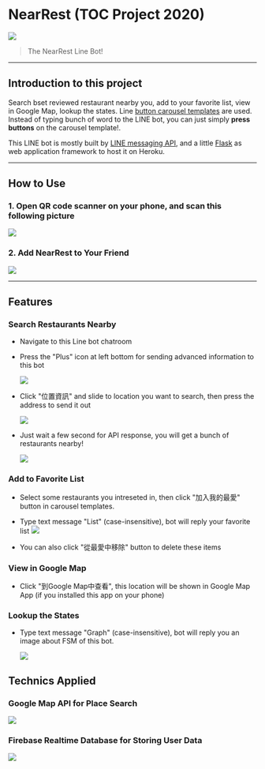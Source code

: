 # NearRest (TOC Project 2020)

![](https://i.imgur.com/S1GHFgf.png)

> The NearRest Line Bot!

---

## Introduction to this project

Search bset reviewed restaurant nearby you, add to your favorite list, view in Google Map, lookup the states. Line [button carousel templates](https://developers.line.biz/en/reference/messaging-api/#buttons) are used. Instead of typing bunch of word to the LINE bot, you can just simply **press buttons** on the carousel template!.

This LINE bot is mostly built by [LINE messaging API](https://developers.line.biz/en/docs/messaging-api/overview/), and a little [Flask](https://flask.palletsprojects.com/en/1.1.x/) as web application framework to host it on Heroku.

---

## How to Use
### 1. Open QR code scanner on your phone, and scan this following picture

![](https://i.imgur.com/E5nT1Ni.png)

### 2. Add NearRest to Your Friend

![](https://i.imgur.com/cBoYvw9.png)

---

## Features
### Search Restaurants Nearby
- Navigate to this Line bot chatroom
- Press the "Plus" icon at left bottom for sending advanced information to this bot

	![](https://i.imgur.com/zXBTnPZ.png)
- Click "位置資訊" and slide to location you want to search, then press the address to send it out

	![](https://i.imgur.com/KgIpvCw.png)

- Just wait a few second for API response, you will get a bunch of restaurants nearby!

	![](https://i.imgur.com/FGrahOS.png)


### Add to Favorite List
- Select some restaurants you intreseted in, then click "加入我的最愛" button in carousel templates.
- Type text message "List" (case-insensitive), bot will reply your favorite list
	![](https://i.imgur.com/hGPxvnx.png)

- You can also click "從最愛中移除" button to delete these items

### View in Google Map
- Click "到Google Map中查看", this location will be shown in Google Map App (if you installed this app on your phone)

### Lookup the States
- Type text message "Graph" (case-insensitive), bot will reply you an image about FSM of this bot.

	![](https://i.imgur.com/PnnNhrl.png)

## Technics Applied
### Google Map API for Place Search
![](https://i.imgur.com/CC21tCL.png)

### Firebase Realtime Database for Storing User Data
![](https://i.imgur.com/ImmdA2S.png)